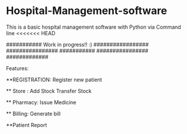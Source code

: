 # Hospital-Management-software
This is a basic hospital management software with Python via Command line
<<<<<<< HEAD

###########                           Work in progress!! :)                           #################
           ################ ###########                 ################ #############

Features:

**REGISTRATION:
       Register new patient 

** Store :
      Add Stock
      Transfer Stock

** Pharmacy:
       Issue Medicine
       
** Billing:
      Generate bill
      
      
      
**Patient Report


       
